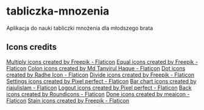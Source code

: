 # tabliczka-mnozenia
Aplikacja do nauki tabliczki mnożenia dla młodszego brata

## Icons credits

<a href="https://www.flaticon.com/free-icons/multiply" title="multiply icons">Multiply icons created by Freepik - Flaticon</a>
<a href="https://www.flaticon.com/free-icons/equal" title="equal icons">Equal icons created by Freepik - Flaticon</a>
<a href="https://www.flaticon.com/free-icons/colon" title="colon icons">Colon icons created by Md Tanvirul Haque - Flaticon</a>
<a href="https://www.flaticon.com/free-icons/dot" title="dot icons">Dot icons created by Radhe Icon - Flaticon</a>
<a href="https://www.flaticon.com/free-icons/divide" title="divide icons">Divide icons created by Freepik - Flaticon</a>
<a href="https://www.flaticon.com/free-icons/settings" title="settings icons">Settings icons created by Pixel perfect - Flaticon</a>
<a href="https://www.flaticon.com/free-icons/bar-chart" title="bar chart icons">Bar chart icons created by riajulislam - Flaticon</a>
<a href="https://www.flaticon.com/free-icons/logout" title="logout icons">Logout icons created by Pixel perfect - Flaticon</a>
<a href="https://www.flaticon.com/free-icons/back" title="back icons">Back icons created by Roundicons - Flaticon</a>
<a href="https://www.flaticon.com/free-icons/done" title="done icons">Done icons created by meaicon - Flaticon</a>
<a href="https://www.flaticon.com/free-icons/stain" title="stain icons">Stain icons created by Freepik - Flaticon</a>

